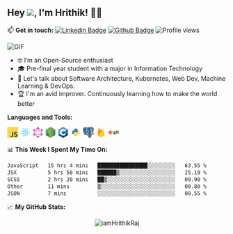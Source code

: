 ## Hey <img src="https://github.com/TheDudeThatCode/TheDudeThatCode/blob/master/Assets/Hi.gif" width="29px">, I'm Hrithik! 🧑‍💻

📫 **Get in touch:** 
[![Linkedin Badge](https://img.shields.io/badge/hrithikraj-0072b1?style=flat&logo=Linkedin&logoColor=white&link=https://www.linkedin.com/in/hrithik-raj-4a881a169/)](https://www.linkedin.com/in/hrithik-raj-4a881a169/) [![Github Badge](https://img.shields.io/badge/-hrithik-raj?style=flat&logo=github&logoColor=white&link=https://github.com/iamHrithikRaj/)](https://www.github.com/iamHrithikRaj/) ![Profile views](https://gpvc.arturio.dev/iamHrithikRaj)

 <img align="center" alt="GIF" src="https://github.com/abhisheknaiidu/abhisheknaiidu/blob/master/code.gif?raw=true" width="500" height="320" />
  

- 🤓 I’m an Open-Source enthusiast 
- 🎓 Pre-final year student with a major in Information Technology
- 💬 Let's talk about Software Architecture, Kubernetes, Web Dev, Machine Learning & DevOps.
- 🏆 I'm an avid improver. Continuously learning how to make the world better


**Languages and Tools:**  

<code><img height="25" src="https://raw.githubusercontent.com/github/explore/80688e429a7d4ef2fca1e82350fe8e3517d3494d/topics/javascript/javascript.png"></code>
<code><img height="25" src="https://raw.githubusercontent.com/github/explore/80688e429a7d4ef2fca1e82350fe8e3517d3494d/topics/react/react.png"></code>
<code><img height="25" src="https://raw.githubusercontent.com/github/explore/5c058a388828bb5fde0bcafd4bc867b5bb3f26f3/topics/graphql/graphql.png"></code>
<code><img height="25" src="https://raw.githubusercontent.com/github/explore/80688e429a7d4ef2fca1e82350fe8e3517d3494d/topics/nodejs/nodejs.png"></code>
<code><img height="25" src="https://raw.githubusercontent.com/github/explore/80688e429a7d4ef2fca1e82350fe8e3517d3494d/topics/cpp/cpp.png"></code>
<code><img height="25" src="https://raw.githubusercontent.com/github/explore/80688e429a7d4ef2fca1e82350fe8e3517d3494d/topics/python/python.png"></code>
<code><img height="25" src="https://raw.githubusercontent.com/github/explore/80688e429a7d4ef2fca1e82350fe8e3517d3494d/topics/postgresql/postgresql.png"></code>
<code><img height="25" src="https://raw.githubusercontent.com/github/explore/80688e429a7d4ef2fca1e82350fe8e3517d3494d/topics/firebase/firebase.png"></code>
<code><img height="25" src="https://raw.githubusercontent.com/github/explore/80688e429a7d4ef2fca1e82350fe8e3517d3494d/topics/git/git.png"></code>


📊 **This Week I Spent My Time On:**
<!--START_SECTION:waka-->
```text
JavaScript   15 hrs 4 mins   ████████████████░░░░░░░░░   63.55 % 
JSX          5 hrs 58 mins   ██████▒░░░░░░░░░░░░░░░░░░   25.19 % 
SCSS         2 hrs 20 mins   ██▒░░░░░░░░░░░░░░░░░░░░░░   09.90 % 
Other        11 mins         ▒░░░░░░░░░░░░░░░░░░░░░░░░   00.80 % 
JSON         7 mins          ░░░░░░░░░░░░░░░░░░░░░░░░░   00.55 % 
```
<!--END_SECTION:waka-->


📈 **My GitHub Stats:**

<p align="center"> <img src="https://github-readme-stats.vercel.app/api?username=iamHrithikRaj&show_icons=true&theme=gotham" alt="iamHrithikRaj" />
<!-- [![Top Langs](https://github-readme-stats-axpwmfcg3.vercel.app/api/top-langs/?username=iamHrithikRaj&layout=compact)](https://github.com/iamHrithikRaj/github-readme-stats)
 -->
